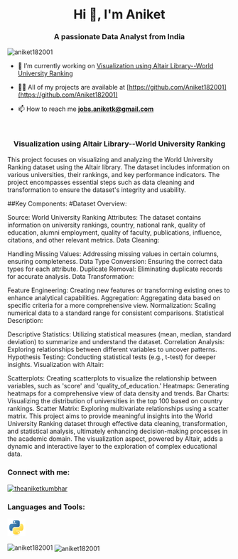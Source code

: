 <h1 align="center">Hi 👋, I'm Aniket</h1>
<h3 align="center">A passionate Data Analyst from India</h3>

<p align="left"> <img src="https://komarev.com/ghpvc/?username=aniket182001&label=Profile%20views&color=0e75b6&style=flat" alt="aniket182001" /> </p>

- 🔭 I’m currently working on [Visualization using Altair Library--World University Ranking](https://github.com/Aniket182001/Visualization-using-Altair-Library---World-University-Ranking)

- 👨‍💻 All of my projects are available at [https://github.com/Aniket182001](https://github.com/Aniket182001)

- 📫 How to reach me **jobs.aniketk@gmail.com**

<br>

<h3 align="center">Visualization using Altair Library--World University Ranking</h3>

This project focuses on visualizing and analyzing the World University Ranking dataset using the Altair library. The dataset includes information on various universities, their rankings, and key performance indicators. The project encompasses essential steps such as data cleaning and transformation to ensure the dataset's integrity and usability.


##Key Components:
#Dataset Overview:

Source: World University Ranking
Attributes: The dataset contains information on university rankings, country, national rank, quality of education, alumni employment, quality of faculty, publications, influence, citations, and other relevant metrics.
Data Cleaning:

Handling Missing Values: Addressing missing values in certain columns, ensuring completeness.
Data Type Conversion: Ensuring the correct data types for each attribute.
Duplicate Removal: Eliminating duplicate records for accurate analysis.
Data Transformation:

Feature Engineering: Creating new features or transforming existing ones to enhance analytical capabilities.
Aggregation: Aggregating data based on specific criteria for a more comprehensive view.
Normalization: Scaling numerical data to a standard range for consistent comparisons.
Statistical Description:

Descriptive Statistics: Utilizing statistical measures (mean, median, standard deviation) to summarize and understand the dataset.
Correlation Analysis: Exploring relationships between different variables to uncover patterns.
Hypothesis Testing: Conducting statistical tests (e.g., t-test) for deeper insights.
Visualization with Altair:

Scatterplots: Creating scatterplots to visualize the relationship between variables, such as 'score' and 'quality_of_education.'
Heatmaps: Generating heatmaps for a comprehensive view of data density and trends.
Bar Charts: Visualizing the distribution of universities in the top 100 based on country rankings.
Scatter Matrix: Exploring multivariate relationships using a scatter matrix.
This project aims to provide meaningful insights into the World University Ranking dataset through effective data cleaning, transformation, and statistical analysis, ultimately enhancing decision-making processes in the academic domain. The visualization aspect, powered by Altair, adds a dynamic and interactive layer to the exploration of complex educational data.


<h3 align="left">Connect with me:</h3>
<p align="left">
<a href="https://linkedin.com/in/theaniketkumbhar" target="blank"><img align="center" src="https://raw.githubusercontent.com/rahuldkjain/github-profile-readme-generator/master/src/images/icons/Social/linked-in-alt.svg" alt="theaniketkumbhar" height="30" width="40" /></a>
</p>

<h3 align="left">Languages and Tools:</h3>
<p align="left"> <a href="https://www.python.org" target="_blank" rel="noreferrer"> <img src="https://raw.githubusercontent.com/devicons/devicon/master/icons/python/python-original.svg" alt="python" width="40" height="40"/> </a> </p>

<p><img align="left" src="https://github-readme-stats.vercel.app/api/top-langs?username=aniket182001&show_icons=true&locale=en&layout=compact" alt="aniket182001" /></p>

<p>&nbsp;<img align="center" src="https://github-readme-stats.vercel.app/api?username=aniket182001&show_icons=true&locale=en" alt="aniket182001" /></p>



